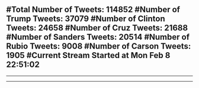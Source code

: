 #Total Number of Tweets: 114852 
#Number of Trump Tweets: 37079
#Number of Clinton Tweets: 24658
#Number of Cruz Tweets: 21688
#Number of Sanders Tweets: 20514
#Number of Rubio Tweets: 9008
#Number of Carson Tweets: 1905
#Current Stream Started at Mon Feb  8 22:51:02
---
---
---
